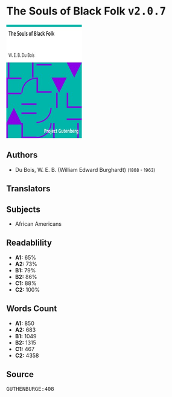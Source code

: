 # The Souls of Black Folk <kbd>v2.0.7</kbd>

![](./cover.medium.jpg "")

## Authors


 - Du Bois, W. E. B. (William Edward Burghardt) <small>(1868 - 1963)</small>

## Translators



## Subjects


 - African Americans

## Readablility


 - **A1:** 65%
 - **A2:** 73%
 - **B1:** 79%
 - **B2:** 86%
 - **C1:** 88%
 - **C2:** 100%

## Words Count


 - **A1:** 850
 - **A2:** 683
 - **B1:** 1049
 - **B2:** 1315
 - **C1:** 467
 - **C2:** 4358

## Source


<kbd>GUTHENBURGE:408</kbd>
